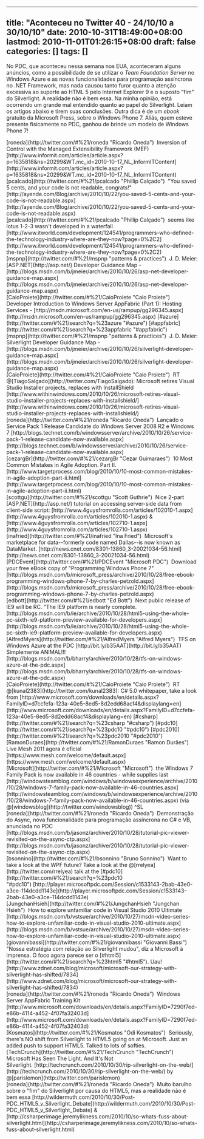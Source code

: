 
---
title: "Aconteceu no Twitter 40 - 24/10/10 a 30/10/10"
date: 2010-10-31T18:49:00+08:00
lastmod: 2010-11-01T01:26:15+08:00
draft: false
categories: []
tags: []
---


No PDC, que aconteceu nessa semana nos EUA, aconteceram alguns anúncios, como a possibilidade de se utilizar o *Team Foundation Server* no Windows Azure e as novas funcionalidades para programação assíncrona no .NET Framework, mas nada causou tanto furor quanto a atenção excessiva ao suporte ao HTML 5 pelo Internet Explorer 9 e o suposto "fim" do Silverlight. A realidade não é bem essa. Na minha opinião, está ocorrendo um grande mal entendido quanto ao papel do Silverlight. Leiam os artigos abaixo e tirem suas conclusões. Outra dica é de um *ebook* gratuito da Microsoft Press, sobre o Windows Phone 7. Aliás, quem esteve presente fisicamente no PDC, ganhou de brinde um modelo de Windows Phone 7!


<div class="tweet-row"><span class="tweet-user-name">[roneda](http://twitter.com/#%21/roneda "Ricardo Oneda")  </span>Inversion of Control with the Managed Extensibility Framework (MEF) [http://www.informit.com/articles/article.aspx?p=1635818&ns=20299&WT.mc_id=2010-10-17_NL_InformITContent](http://www.informit.com/articles/article.aspx?p=1635818&ns=20299&WT.mc_id=2010-10-17_NL_InformITContent)  


<div class="tweet-row"><span class="tweet-user-name">[pcalcado](http://twitter.com/#%21/pcalcado "Phillip Calçado")  </span>"You saved 5 cents, and your code is not readable, congrats!" [http://ayende.com/Blog/archive/2010/10/22/you-saved-5-cents-and-your-code-is-not-readable.aspx](http://ayende.com/Blog/archive/2010/10/22/you-saved-5-cents-and-your-code-is-not-readable.aspx)  


<div class="tweet-row"><span class="tweet-user-name">[pcalcado](http://twitter.com/#%21/pcalcado "Phillip Calçado")  </span>seems like lotus 1-2-3 wasn't developed in a waterfall [http://www.itworld.com/development/124541/programmers-who-defined-the-technology-industry-where-are-they-now?page=0%2C2](http://www.itworld.com/development/124541/programmers-who-defined-the-technology-industry-where-are-they-now?page=0%2C2)  


<div class="tweet-row"><span class="tweet-user-name">[mspnp](http://twitter.com/#%21/mspnp "patterns & practices")  </span>J. D. Meier: [ASP.NET](http://asp.net/) Developer Guidance Map - [http://blogs.msdn.com/b/jmeier/archive/2010/10/26/asp-net-developer-guidance-map.aspx](http://blogs.msdn.com/b/jmeier/archive/2010/10/26/asp-net-developer-guidance-map.aspx)  


<div class="tweet-row"><span class="tweet-user-name">[CaioProiete](http://twitter.com/#%21/CaioProiete "Caio Proiete")  </span>Developer Introduction to Windows Server AppFabric (Part 1): Hosting Services - [http://msdn.microsoft.com/en-us/rampup/gg296345.aspx](http://msdn.microsoft.com/en-us/rampup/gg296345.aspx) [#azure](http://twitter.com/#%21/search?q=%23azure "#azure") [#appfabric](http://twitter.com/#%21/search?q=%23appfabric "#appfabric")  


<div class="tweet-row"><span class="tweet-user-name">[mspnp](http://twitter.com/#%21/mspnp "patterns & practices")  </span>J. D. Meier: Silverlight Developer Guidance Map - [http://blogs.msdn.com/b/jmeier/archive/2010/10/26/silverlight-developer-guidance-map.aspx](http://blogs.msdn.com/b/jmeier/archive/2010/10/26/silverlight-developer-guidance-map.aspx)  


<div class="tweet-row"><span class="tweet-user-name">[CaioProiete](http://twitter.com/#%21/CaioProiete "Caio Proiete")  </span>RT @[TiagoSalgado](http://twitter.com/TiagoSalgado): Microsoft retires Visual Studio Installer projects, replaces with InstallShield   
[http://www.withinwindows.com/2010/10/26/microsoft-retires-visual-studio-installer-projects-replaces-with-installshield/](http://www.withinwindows.com/2010/10/26/microsoft-retires-visual-studio-installer-projects-replaces-with-installshield/)  


<div class="tweet-row"><span class="tweet-user-name">[roneda](http://twitter.com/#%21/roneda "Ricardo Oneda")  </span>Lançado o Service Pack 1 Release Candidate do Windows Server 2008 R2 e Windows 7 [http://blogs.technet.com/b/windowsserver/archive/2010/10/26/service-pack-1-release-candidate-now-available.aspx](http://blogs.technet.com/b/windowsserver/archive/2010/10/26/service-pack-1-release-candidate-now-available.aspx)  


<div class="tweet-row"><span class="tweet-user-name">[cezargBr](http://twitter.com/#%21/cezargBr "Cezar Guimaraes")  </span>10 Most Common Mistakes in Agile Adoption. Part II. [http://www.targetprocess.com/blog/2010/10/10-most-common-mistakes-in-agile-adoption-part-ii.html](http://www.targetprocess.com/blog/2010/10/10-most-common-mistakes-in-agile-adoption-part-ii.html)  


<div class="tweet-row"><span class="tweet-user-name">[scottgu](http://twitter.com/#%21/scottgu "Scott Guthrie")  </span>Nice 2-part [ASP.NET](http://asp.net/) tutorial on accessing server-side data from client-side script: [http://www.4guysfromrolla.com/articles/102010-1.aspx](http://www.4guysfromrolla.com/articles/102010-1.aspx) & [http://www.4guysfromrolla.com/articles/102710-1.aspx](http://www.4guysfromrolla.com/articles/102710-1.aspx)  


<div class="tweet-row"><span class="tweet-user-name">[inafried](http://twitter.com/#%21/inafried "Ina Fried")  </span>Microsoft's marketplace for data--formerly code named Dallas--is now known as DataMarket. [http://news.cnet.com/8301-13860_3-20021034-56.html](http://news.cnet.com/8301-13860_3-20021034-56.html)  


<div class="tweet-row"><span class="tweet-user-name">[PDCEvent](http://twitter.com/#%21/PDCEvent "Microsoft PDC")  </span>Download your free eBook copy of "Programming Windows Phone 7" [http://blogs.msdn.com/b/microsoft_press/archive/2010/10/28/free-ebook-programming-windows-phone-7-by-charles-petzold.aspx](http://blogs.msdn.com/b/microsoft_press/archive/2010/10/28/free-ebook-programming-windows-phone-7-by-charles-petzold.aspx)  


<div class="tweet-row"><span class="tweet-user-name">[edbott](http://twitter.com/#%21/edbott "Ed Bott")  </span>Next public release of IE9 will be RC. "The IE9 platform is nearly complete.   
[http://blogs.msdn.com/b/ie/archive/2010/10/28/html5-using-the-whole-pc-sixth-ie9-platform-preview-available-for-developers.aspx](http://blogs.msdn.com/b/ie/archive/2010/10/28/html5-using-the-whole-pc-sixth-ie9-platform-preview-available-for-developers.aspx)  


<div class="tweet-row"><span class="tweet-user-name">[AlfredMyers](http://twitter.com/#%21/AlfredMyers "Alfred Myers")  </span>TFS on Windows Azure at the PDC [http://bit.ly/b35AAT](http://bit.ly/b35AAT) Simplemente ANIMAL!!! [http://blogs.msdn.com/b/bharry/archive/2010/10/28/tfs-on-windows-azure-at-the-pdc.aspx](http://blogs.msdn.com/b/bharry/archive/2010/10/28/tfs-on-windows-azure-at-the-pdc.aspx)  


<div class="tweet-row"><span class="tweet-user-name">[CaioProiete](http://twitter.com/#%21/CaioProiete "Caio Proiete")  </span>RT @[kunal2383](http://twitter.com/kunal2383): C# 5.0 whitepaper, take a look from [http://www.microsoft.com/downloads/en/details.aspx?FamilyID=d7ccfefa-123a-40e5-8ed5-8d2edd68acf4&displaylang=en](http://www.microsoft.com/downloads/en/details.aspx?FamilyID=d7ccfefa-123a-40e5-8ed5-8d2edd68acf4&displaylang=en) [#csharp](http://twitter.com/#%21/search?q=%23csharp "#csharp") [#pdc10](http://twitter.com/#%21/search?q=%23pdc10 "#pdc10") [#pdc2010](http://twitter.com/#%21/search?q=%23pdc2010 "#pdc2010")  


<div class="tweet-row"><span class="tweet-user-name">[RamonDuraes](http://twitter.com/#%21/RamonDuraes "Ramon Durães")  </span>Live Mesh 2011 agora é oficial [https://www.mesh.com/welcome/default.aspx](https://www.mesh.com/welcome/default.aspx)  


<div class="tweet-row"><span class="tweet-user-name">[Microsoft](http://twitter.com/#%21/Microsoft "Microsoft")  </span>the Windows 7 Family Pack is now available in 46 countries - while supplies last   
[http://windowsteamblog.com/windows/b/windowsexperience/archive/2010/10/28/windows-7-family-pack-now-available-in-46-countries.aspx](http://windowsteamblog.com/windows/b/windowsexperience/archive/2010/10/28/windows-7-family-pack-now-available-in-46-countries.aspx) (via @[windowsblog](http://twitter.com/windowsblog)) ^SL  


<div class="tweet-content">
<div class="tweet-row"><span class="tweet-user-name">[roneda](http://twitter.com/#%21/roneda "Ricardo Oneda")  </span>Demonstração do Async, nova funcionalidade para programação assíncrona no C# e VB, anunciada no PDC [http://blogs.msdn.com/b/jasonz/archive/2010/10/28/tutorial-pic-viewer-revisited-on-the-async-ctp.aspx](http://blogs.msdn.com/b/jasonz/archive/2010/10/28/tutorial-pic-viewer-revisited-on-the-async-ctp.aspx)  


<div class="tweet-row"><span class="tweet-user-name">[bsonnino](http://twitter.com/#%21/bsonnino "Bruno Sonnino")  </span>Want to take a look at the WPF future? Take a look at the @[rrelyea](http://twitter.com/rrelyea) talk at the [#pdc10](http://twitter.com/#%21/search?q=%23pdc10 "#pdc10") [http://player.microsoftpdc.com/Session/c1533143-2bab-43e0-a3ce-114dcdd1143e](http://player.microsoftpdc.com/Session/c1533143-2bab-43e0-a3ce-114dcdd1143e)  


<div class="tweet-row"><span class="tweet-user-name">[JungchanHsieh](http://twitter.com/#%21/JungchanHsieh "Jungchan Hsieh")  </span>How to explore unfamiliar code in Visual Studio 2010 Ultimate [http://blogs.msdn.com/b/vstsue/archive/2010/10/27/msdn-video-series-how-to-explore-unfamiliar-code-in-visual-studio-2010-ultimate.aspx](http://blogs.msdn.com/b/vstsue/archive/2010/10/27/msdn-video-series-how-to-explore-unfamiliar-code-in-visual-studio-2010-ultimate.aspx)  


<div class="tweet-row"><span class="tweet-user-name">[giovannibassi](http://twitter.com/#%21/giovannibassi "Giovanni Bassi")  </span>"Nossa estratégia com relação ao Silverlight mudou", diz a Microsoft à imprensa. O foco agora parece ser o [#html5](http://twitter.com/#%21/search?q=%23html5 "#html5"). Uau! [http://www.zdnet.com/blog/microsoft/microsoft-our-strategy-with-silverlight-has-shifted/7834](http://www.zdnet.com/blog/microsoft/microsoft-our-strategy-with-silverlight-has-shifted/7834)  


<div class="tweet-row"><span class="tweet-user-name">[roneda](http://twitter.com/#%21/roneda "Ricardo Oneda")  </span>Windows Server AppFabric Training Kit [http://www.microsoft.com/downloads/en/details.aspx?FamilyID=7290f7ed-e86b-4114-a452-4f07fa32403d](http://www.microsoft.com/downloads/en/details.aspx?FamilyID=7290f7ed-e86b-4114-a452-4f07fa32403d)  


<div class="tweet-row"><span class="tweet-user-name">[Kosmatos](http://twitter.com/#%21/Kosmatos "Odi Kosmatos")  </span>Seriously, there's NO shift from Silverlight to HTML5 going on at Microsoft. Just an added push to support HTML5. Talked to lots of softies.  


<div class="tweet-row"><span class="tweet-user-name">[TechCrunch](http://twitter.com/#%21/TechCrunch "TechCrunch")  </span>Microsoft Has Seen The Light. And It's Not Silverlight. [http://techcrunch.com/2010/10/30/rip-silverlight-on-the-web/](http://techcrunch.com/2010/10/30/rip-silverlight-on-the-web/) by @[parislemon](http://twitter.com/parislemon)  


<div class="tweet-row"><span class="tweet-user-name">[roneda](http://twitter.com/#%21/roneda "Ricardo Oneda")  </span>Muito barulho sobre o "fim" do Silverlight por causa do HTML5, mas a realidade não é bem essa [http://wildermuth.com/2010/10/30/Post-PDC_HTML5_v_Silverlight_Debate](http://wildermuth.com/2010/10/30/Post-PDC_HTML5_v_Silverlight_Debate) & [http://csharperimage.jeremylikness.com/2010/10/so-whats-fuss-about-silverlight.html](http://csharperimage.jeremylikness.com/2010/10/so-whats-fuss-about-silverlight.html)  

</div>
</div>
</div>
</div>
</div>
</div>
</div>
</div>
</div>
</div>
</div>
</div>
</div>
</div>
</div>
</div>
</div>
</div>
</div>
</div>
</div>
</div>
</div>
</div>
</div>
</div>

